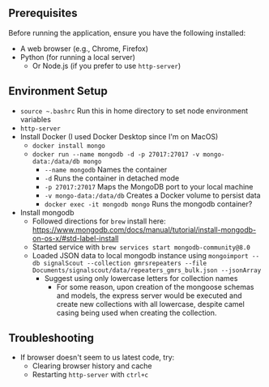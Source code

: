 ## Prerequisites
Before running the application, ensure you have the following installed:
- A web browser (e.g., Chrome, Firefox)
- Python (for running a local server)
  - Or Node.js (if you prefer to use `http-server`)

## Environment Setup
- `source ~.bashrc` Run this in home directory to set node environment variables
- `http-server`
- Install Docker (I used Docker Desktop since I'm on MacOS)
  - `docker install mongo`
  - `docker run --name mongodb -d -p 27017:27017 -v mongo-data:/data/db mongo`
    - `--name mongodb` Names the container
    - `-d` Runs the container in detached mode
    - `-p 27017:27017` Maps the MongoDB port to your local machine
    - `-v mongo-data:/data/db` Creates a Docker volume to persist data
    - `docker exec -it mongodb mongo` Runs the mongodb container?
- Install mongodb
  - Followed directions for `brew` install here: https://www.mongodb.com/docs/manual/tutorial/install-mongodb-on-os-x/#std-label-install
  - Started service with `brew services start mongodb-community@8.0`
  - Loaded JSON data to local mongodb instance using `mongoimport --db signalScout --collection gmrsrepeaters --file Documents/signalscout/data/repeaters_gmrs_bulk.json --jsonArray`
    - Suggest using only lowercase letters for collection names
      - For some reason, upon creation of the mongoose schemas and models, the express server would be executed and create new collections with all lowercase, despite camel casing being used when creating the collection.

## Troubleshooting
- If browser doesn't seem to us latest code, try:
  - Clearing browser history and cache
  - Restarting `http-server` with `ctrl+c`